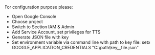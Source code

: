﻿For configuration purpose please:
- Open Google Console
- Choose project
- Switch to Section IAM & Admin
- Add Service Account, set privileges for TTS
- Generate JSON file with key
- Set environment variable via command line with path to key file:
  setx GOOGLE_APPLICATION_CREDENTIALS "C:\path\key__file.json"
